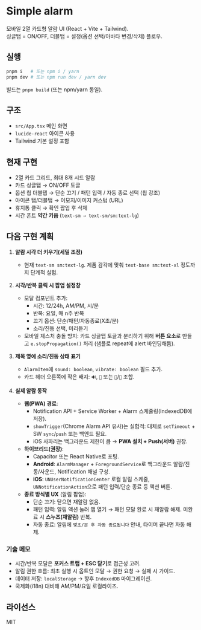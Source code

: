 # Simple alarm

모바일 2열 카드형 알람 UI (React + Vite + Tailwind).  
싱글탭 = ON/OFF, 더블탭 = 설정(옵션 선택/아바타 변경/삭제) 플로우.

## 실행
```bash
pnpm i   # 또는 npm i / yarn
pnpm dev # 또는 npm run dev / yarn dev
```
빌드는 `pnpm build` (또는 npm/yarn 동일).

## 구조
- `src/App.tsx` 메인 화면
- `lucide-react` 아이콘 사용
- Tailwind 기본 설정 포함

## 현재 구현
- 2열 카드 그리드, 최대 8개 시드 알람
- 카드 싱글탭 → ON/OFF 토글
- 옵션 칩 더블탭 → 단순 끄기 / 패턴 입력 / 자동 종료 선택 (칩 강조)
- 아이콘 탭/더블탭 → 이모지/이미지 커스텀 (URL)
- 휴지통 클릭 → 확인 팝업 후 삭제
- 시간 폰트 **약간 키움** (`text-sm → text-sm/sm:text-lg`)

## 다음 구현 계획
1) **알람 시각 더 키우기(세밀 조정)**
   - 현재 `text-sm sm:text-lg`. 제품 감각에 맞춰 `text-base sm:text-xl` 정도까지 단계적 실험.

2) **시각/반복 클릭 시 팝업 설정창**
   - 모달 컴포넌트 추가:
     - 시간: 12/24h, AM/PM, 시/분
     - 반복: 요일, 매 n주 반복
     - 끄기 옵션: 단순/패턴/자동종료(X초/분)
     - 소리/진동 선택, 미리듣기
   - 모바일 제스처 충돌 방지: 카드 싱글탭 토글과 분리하기 위해 **버튼 요소**로 만들고 `e.stopPropagation()` 처리 (샘플로 repeat에 alert 바인딩해둠).

3) **제목 옆에 소리/진동 상태 표기**
   - `AlarmItem`에 `sound: boolean`, `vibrate: boolean` 필드 추가.
   - 카드 헤더 오른쪽에 작은 배지: `🔊`, `📳` 또는 `🔕`/`🚫` 조합.

4) **실제 알람 동작**
   - **웹(PWA) 경로**:
     - Notification API + Service Worker + Alarm 스케줄링(IndexedDB에 저장).
     - `showTrigger`(Chrome Alarm API 유사)는 실험적: 대체로 `setTimeout` + SW `sync`/`push` 또는 백엔드 필요.
     - iOS 사파리는 백그라운드 제한이 큼 → **PWA 설치 + Push(서버)** 권장.
   - **하이브리드(권장)**:
     - Capacitor 또는 React Native로 포팅.
     - **Android**: `AlarmManager` + `ForegroundService`로 백그라운드 알람/진동/사운드, Notification 채널 구성.
     - **iOS**: `UNUserNotificationCenter` 로컬 알림 스케줄, `UNNotificationAction`으로 패턴 입력/단순 종료 등 액션 버튼.
   - **종료 방식별 UX** (알림 팝업):
     - 단순 끄기: 닫으면 재알람 없음.
     - 패턴 입력: 알림 액션 눌러 앱 열기 → 패턴 모달 완료 시 재알람 해제. 미완료 시 **스누즈(재알림)** 반복.
     - 자동 종료: 알림에 `몇초/분 후 자동 종료됩니다` 안내, 타이머 끝나면 자동 해제.

### 기술 메모
- 시간/반복 모달은 **포커스 트랩 + ESC 닫기**로 접근성 고려.
- 알림 권한 흐름: 최초 실행 시 옵트인 모달 → 권한 요청 → 실패 시 가이드.
- 데이터 저장: `localStorage` → 향후 `IndexedDB` 마이그레이션.
- 국제화(i18n) 대비해 AM/PM/요일 로컬라이즈.

## 라이선스
MIT